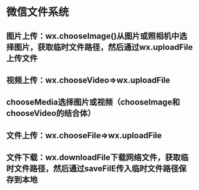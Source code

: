# 微信文件系统
## 图片上传：wx.chooseImage()从图片或照相机中选择图片，获取临时文件路径，然后通过wx.uploadFile上传文件
## 视频上传：wx.chooseVideo=>wx.uploadFile
## chooseMedia选择图片或视频（chooseImage和chooseVideo的结合体）
## 文件上传：wx.chooseFile=>wx.uploadFile
## 文件下载：wx.downloadFile下载网络文件，获取临时文件路径，然后通过saveFilE传入临时文件路径保存到本地